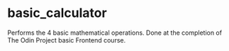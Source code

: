 # basic_calculator
Performs the 4 basic mathematical operations. Done at the completion of The Odin Project basic Frontend course.
